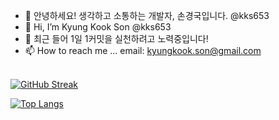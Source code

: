 - 👋 안녕하세요! 생각하고 소통하는 개발자, 손경국입니다. @kks653
- 👋 Hi, I’m Kyung Kook Son @kks653
- 🐣 최근 들어 1일 1커밋을 실천하려고 노력중입니다!
- 📫 How to reach me ... email: kyungkook.son@gmail.com 

<br>[![GitHub Streak](https://github-readme-streak-stats.herokuapp.com?user=kks653&date_format=M%20j%5B%2C%20Y%5D)](https://git.io/streak-stats)<br>
<!-- ![Anurag's GitHub stats](https://github-readme-stats.vercel.app/api?username=kks653&show_icons=true&theme=graywhite) <br><br> -->
[![Top Langs](https://github-readme-stats.vercel.app/api/top-langs/?username=kks653&layout=compact)](https://github.com/anuraghazra/github-readme-stats)

<!---
kks653/kks653 is a ✨ special ✨ repository because its `README.md` (this file) appears on your GitHub profile.
You can click the Preview link to take a look at your changes.
--->

